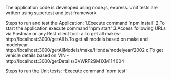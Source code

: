 The application code is developed using node.js, express. Unit tests are written using supertest and jest framework

Steps to run and test the Application:
1.Execute command 'npm install'
2.To start the application execute command 'npm start'
3.Access following URLs via Postman or any Rest client tool:
    a.To get all makes- http://localhost:3000/getAll
    b.To get all models based on make and modelyear - http://localhost:3000/getAllModels/make/Honda/modelyear/2002
    c.To get vehicle details based on VIN - http://localhost:3000/getDetails/3VWRF29M1XM114004

Steps to run the Unit tests:
-Execute command 'npm test'
